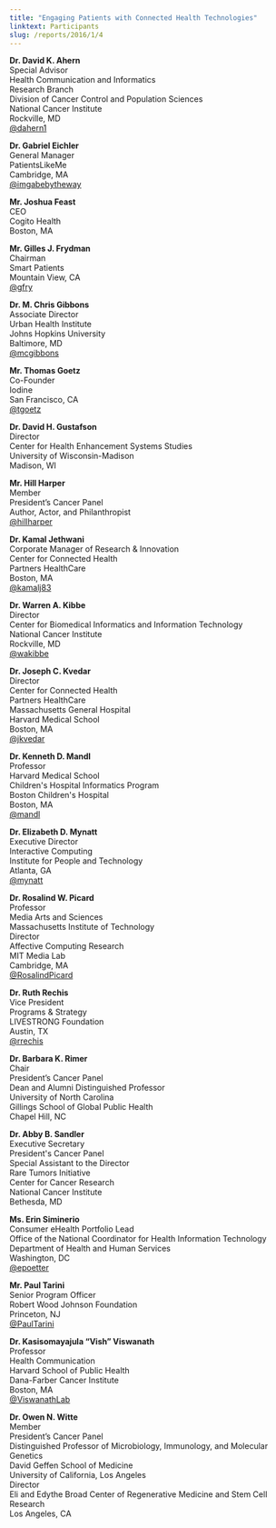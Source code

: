 ```yaml
---
title: "Engaging Patients with Connected Health Technologies"
linktext: Participants
slug: /reports/2016/1/4
---
```

<div class="full-report-container">
<div class="left-nav-container">
<left-navigation root="/reports/2016/1"></left-navigation>
</div>
<div class="report-container">

**Dr. David K. Ahern** \
Special Advisor \
Health Communication and Informatics \
Research Branch \
Division of Cancer Control and Population Sciences \
National Cancer Institute \
Rockville, MD \
[@dahern1](https://twitter.com/dahern1)

**Dr. Gabriel Eichler** \
General Manager \
PatientsLikeMe \
Cambridge, MA \
[@imgabebytheway](https://twitter.com/imgabebytheway)

**Mr. Joshua Feast** \
CEO \
Cogito Health \
Boston, MA

**Mr. Gilles J. Frydman** \
Chairman \
Smart Patients \
Mountain View, CA \
[@gfry](https://twitter.com/gfry)

**Dr. M. Chris Gibbons** \
Associate Director \
Urban Health Institute \
Johns Hopkins University \
Baltimore, MD \
[@mcgibbons](https://twitter.com/mcgibbons)

**Mr. Thomas Goetz** \
Co-Founder \
Iodine \
San Francisco, CA \
[@tgoetz](https://twitter.com/tgoetz)

**Dr. David H. Gustafson** \
Director \
Center for Health Enhancement Systems Studies \
University of Wisconsin-Madison \
Madison, WI

**Mr. Hill Harper** \
Member \
President’s Cancer Panel \
Author, Actor, and Philanthropist \
[@hillharper](https://twitter.com/hillharper)

**Dr. Kamal Jethwani** \
Corporate Manager of Research & Innovation \
Center for Connected Health \
Partners HealthCare \
Boston, MA \
[@kamalj83](https://twitter.com/kamalj83)

**Dr. Warren A. Kibbe** \
Director \
Center for Biomedical Informatics and Information Technology \
National Cancer Institute \
Rockville, MD \
[@wakibbe](https://twitter.com/wakibbe)

**Dr. Joseph C. Kvedar** \
Director \
Center for Connected Health \
Partners HealthCare \
Massachusetts General Hospital \
Harvard Medical School \
Boston, MA \
[@jkvedar](https://twitter.com/jkvedar)

**Dr. Kenneth D. Mandl** \
Professor \
Harvard Medical School \
Children's Hospital Informatics Program \
Boston Children's Hospital \
Boston, MA \
[@mandl](https://twitter.com/mandl)

**Dr. Elizabeth D. Mynatt** \
Executive Director \
Interactive Computing \
Institute for People and Technology \
Atlanta, GA \
[@mynatt](https://twitter.com/mynatt)

**Dr. Rosalind W. Picard** \
Professor \
Media Arts and Sciences \
Massachusetts Institute of Technology \
Director \
Affective Computing Research \
MIT Media Lab \
Cambridge, MA \
[@RosalindPicard](https://twitter.com/RosalindPicard)

**Dr. Ruth Rechis** \
Vice President \
Programs & Strategy \
LIVESTRONG Foundation \
Austin, TX \
[@rrechis](https://twitter.com/rrechis)

**Dr. Barbara K. Rimer** \
Chair \
President’s Cancer Panel \
Dean and Alumni Distinguished Professor \
University of North Carolina \
Gillings School of Global Public Health \
Chapel Hill, NC

**Dr. Abby B. Sandler** \
Executive Secretary \
President's Cancer Panel \
Special Assistant to the Director \
Rare Tumors Initiative \
Center for Cancer Research \
National Cancer Institute \
Bethesda, MD

**Ms. Erin Siminerio** \
Consumer eHealth Portfolio Lead \
Office of the National Coordinator for Health Information Technology \
Department of Health and Human Services \
Washington, DC \
[@epoetter](https://twitter.com/epoetter)

**Mr. Paul Tarini** \
Senior Program Officer \
Robert Wood Johnson Foundation \
Princeton, NJ \
[@PaulTarini](https://twitter.com/PaulTarini)

**Dr. Kasisomayajula “Vish” Viswanath** \
Professor \
Health Communication \
Harvard School of Public Health \
Dana-Farber Cancer Institute \
Boston, MA \
[@ViswanathLab](https://twitter.com/ViswanathLab)

**Dr. Owen N. Witte** \
Member \
President’s Cancer Panel \
Distinguished Professor of Microbiology, Immunology, and Molecular Genetics \
David Geffen School of Medicine \
University of California, Los Angeles \
Director \
Eli and Edythe Broad Center of Regenerative Medicine and Stem Cell Research \
Los Angeles, CA


</div>
</div>
